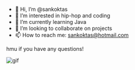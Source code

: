 - 👋  Hi, I’m @sankoktas
- 👀  I’m interested in hip-hop and coding
- 🌱  I’m currently learning Java
- 🚀 I’m looking to collaborate on projects
- 📫  How to reach me: sankoktas@hotmail.com

hmu if you have any questions!

<p><img align=“right” alt="gif" src=“https://github.com/sankoktas/sankoktas/blob/main/doge.gif” width=“500” height=“320”/></p>
